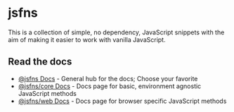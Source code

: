 # jsfns
This is a collection of simple, no dependency, JavaScript snippets with the aim
of making it easier to work with vanilla JavaScript.

## Read the docs

- [@jsfns Docs](https://tokimon.github.io/jsfns-docs) - General hub for the docs; Choose your favorite
- [@jsfns/core Docs](https://tokimon.github.io/jsfns-docs/core) - Docs page for basic, environment agnostic JavaScript methods
- [@jsfns/web Docs](https://tokimon.github.io/jsfns-docs/web) - Docs page for browser specific JavaScript methods
